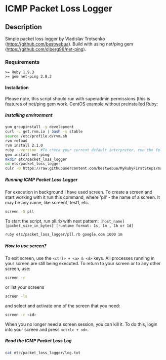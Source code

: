 # ICMP Packet Loss Logger

## Description
Simple packet loss logger by Vladislav Trotsenko (https://github.com/bestwebua).
Build with using net/ping gem (https://github.com/djberg96/net-ping).

### Requirements
```
>= Ruby 1.9.3
>= gem net-ping 2.0.2
```

#### Installation
Please note, this script should run with superadmin permissions (this is features of net/ping gem work. CentOS example without preinstalled Ruby:

##### Installing environment
```bash
yum groupinstall -y development
curl -L get.rvm.io | bash -s stable
source /etc/profile.d/rvm.sh
rvm reload
rvm install 2.1.0
ruby --version  #To check your current default interpreter, run the following:
gem install net-ping
mkdir etc/packet_loss_logger
cd etc/packet_loss_logger
culr -O https://raw.githubusercontent.com/bestwebua/MyRubyFirstSteps/master/my/packet_loss_logger/pll.rb
```
##### Running ICMP Packet Loss Logger
For execution in background I have used screen. To create a screen and start working with it run this command, where 'pll' - the name of a screen. It may be any name, like screen1, test1, etc.
```bash
screen -S pll
```
To start the script, run pll.rb with next pattern: `[host_name] [packet_size_in_bytes] [runtime format: 1s, 1m , 1h or 1d]`
```bash
ruby etc/packet_loss_logger/pll.rb google.com 1000 1m
```
##### How to use screen?
To exit screen, use the `<ctrl> + <a> & <d>` keys. All processes running in your screen are still being executed. To return to your screen or to any other screen, use:
```bash
screen -r
```
or list your screens
```bash
screen -ls
```
and select and activate one of the screen that you need:
```bash
screen -r <id>
```
When you no longer need a screen session, you can kill it. To do this, login into your screen and press `<ctrl> + <d>`.
##### Read the ICMP Packet Loss Log
```bash
cat etc/packet_loss_logger/log.txt
```
